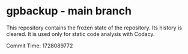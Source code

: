 # gpbackup - main branch

This repository contains the frozen state of the repository.
Its history is cleared. It is used only for static code
analysis with Codacy.

Commit Time: 1728089772